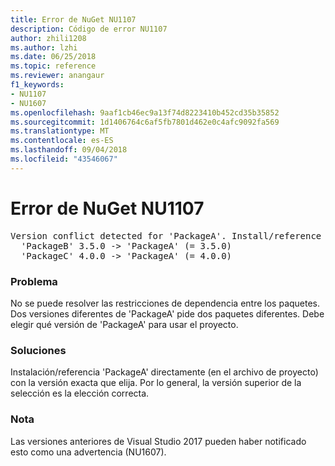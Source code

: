 ```yaml
---
title: Error de NuGet NU1107
description: Código de error NU1107
author: zhili1208
ms.author: lzhi
ms.date: 06/25/2018
ms.topic: reference
ms.reviewer: anangaur
f1_keywords:
- NU1107
- NU1607
ms.openlocfilehash: 9aaf1cb46ec9a13f74d8223410b452cd35b35852
ms.sourcegitcommit: 1d1406764c6af5fb7801d462e0c4afc9092fa569
ms.translationtype: MT
ms.contentlocale: es-ES
ms.lasthandoff: 09/04/2018
ms.locfileid: "43546067"
---
```

# <a name="nuget-error-nu1107"></a>Error de NuGet NU1107

<pre>Version conflict detected for 'PackageA'. Install/reference 'PackageA' v4.0.0 directly to resolve this issue.<br/>  'PackageB' 3.5.0 -> 'PackageA' (= 3.5.0)<br/>  'PackageC' 4.0.0 -> 'PackageA' (= 4.0.0)</pre>

### <a name="issue"></a>Problema
No se puede resolver las restricciones de dependencia entre los paquetes. Dos versiones diferentes de 'PackageA' pide dos paquetes diferentes. Debe elegir qué versión de 'PackageA' para usar el proyecto.

### <a name="solution"></a>Soluciones
Instalación/referencia 'PackageA' directamente (en el archivo de proyecto) con la versión exacta que elija.
Por lo general, la versión superior de la selección es la elección correcta.

### <a name="note"></a>Nota
Las versiones anteriores de Visual Studio 2017 pueden haber notificado esto como una advertencia (NU1607).
